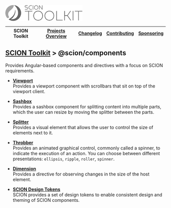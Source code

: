 <a href="/README.md"><img src="/resources/branding/scion-toolkit-banner.svg" height="50" alt="SCION Toolkit"></a>

| SCION Toolkit | [Projects Overview][menu-projects-overview] | [Changelog][menu-changelog] | [Contributing][menu-contributing] | [Sponsoring][menu-sponsoring] |  
| --- | --- | --- | --- | --- |

## [SCION Toolkit][menu-home] > @scion/components

Provides Angular-based components and directives with a focus on SCION requirements.

- [**Viewport**][link-tool-viewport]\
  Provides a viewport component with scrollbars that sit on top of the viewport client.

- [**Sashbox**][link-tool-sashbox]\
  Provides a sashbox component for splitting content into multiple parts, which the user can resize by moving the splitter between the parts.

- [**Splitter**][link-tool-splitter]\
  Provides a visual element that allows the user to control the size of elements next to it.

- [**Throbber**][link-tool-throbber]\
  Provides an animated graphical control, commonly called a spinner, to indicate the execution of an action.
  You can choose between different presentations: `ellipsis`, `ripple`, `roller`, `spinner`.

- [**Dimension**][link-tool-dimension]\
  Provides a directive for observing changes in the size of the host element.
 
- [**SCION Design Tokens**][link-scion-design-tokens]\
  SCION provides a set of design tokens to enable consistent design and theming of SCION components.

[menu-home]: /README.md
[menu-projects-overview]: /docs/site/projects-overview.md
[menu-changelog]: /docs/site/changelog.md
[menu-contributing]: /CONTRIBUTING.md
[menu-sponsoring]: /docs/site/sponsoring.md

[link-tool-viewport]: /docs/site/tools/viewport.md
[link-tool-sashbox]: /docs/site/tools/sashbox.md
[link-tool-splitter]: /docs/site/tools/splitter.md
[link-tool-throbber]: /docs/site/tools/throbber.md
[link-tool-dimension]: /docs/site/tools/dimension.md
[link-scion-design-tokens]: /docs/site/scion-design-tokens.md
